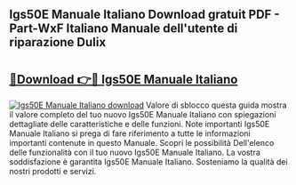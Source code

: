 ## Igs50E Manuale Italiano Download gratuit PDF - Part-WxF Italiano Manuale dell'utente di riparazione DuIix

# <h2><a href="http://dfb4lm.blite.top/?on=Igs50E+Manuale+Italiano">🔗Download 👉🔴 Igs50E Manuale Italiano</a></h2>

[![Igs50E Manuale Italiano download](https://i.imgur.com/lujVjoI.png)](http://dfb4lm.blite.top/?on=Igs50E+Manuale+Italiano)
Valore di sblocco questa guida mostra il valore completo del tuo nuovo Igs50E Manuale Italiano con spiegazioni dettagliate delle caratteristiche e delle funzioni. Note importanti Igs50E Manuale Italiano si prega di fare riferimento a tutte le informazioni importanti contenute in questo Manuale. Scopri le possibilità Dell'elenco delle funzionalità con il tuo nuovo Igs50E Manuale Italiano. La vostra soddisfazione è garantita Igs50E Manuale Italiano. Sosteniamo la qualità dei nostri prodotti e servizi.
